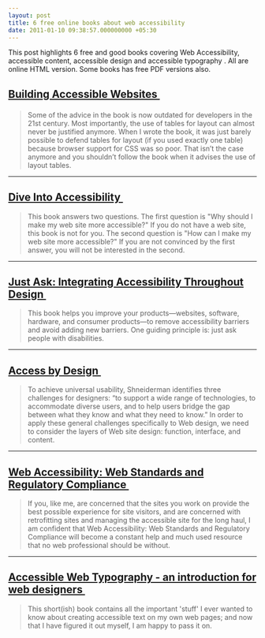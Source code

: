 ```yaml
---
layout: post
title: 6 free online books about web accessibility
date: 2011-01-10 09:38:57.000000000 +05:30
---
```

This post highlights 6 free and good books covering Web Accessibility, accessible content, accessible design and accessible typography . All are online HTML version. Some books has free PDF versions also.
<h2><a href="http://joeclark.org/book/sashay/serialization/">Building Accessible Websites


  <img src="{{ site.url }}/images/6.png" alt="">



</a></h2>

<blockquote>Some of the advice in the book is now outdated for developers in the 21st century. Most importantly, the use of tables for layout can almost never be justified anymore. When I wrote the book, it was just barely possible to defend tables for layout (if you used exactly one table) because browser support for CSS was so poor. That isn’t the case anymore and you shouldn’t follow the book when it advises the use of layout tables.</blockquote>
<hr />

<h2><a href="http://diveintoaccessibility.org/">Dive Into Accessibility
<img src="{{ site.url }}/images/5.png" alt=""></a></h2>
<blockquote>This book answers two questions. The first question is "Why should I make my web site more accessible?" If you do not have a web site, this book is not for you. The second question is "How can I make my web site more accessible?" If you are not convinced by the first answer, you will not be interested in the second.</blockquote>

<hr />
<h2><a href="http://www.uiaccess.com/accessucd/index.html">Just Ask: Integrating Accessibility Throughout Design
<img src="{{ site.url }}/images/4.png" alt=""></a></h2>
<blockquote>This book helps you improve your products—websites, software, hardware, and consumer products—to remove accessibility barriers and avoid adding new barriers. One guiding principle is: just ask people with disabilities.</blockquote>

<hr />
<h2><a href="http://universalusability.com/access_by_design/index.html">Access by Design
<img src="{{ site.url }}/images/3.png" alt=""></a></h2>
<blockquote>To achieve universal usability, Shneiderman identifies three challenges for designers: “to support a wide range of technologies, to accommodate diverse users, and to help users bridge the gap between what they know and what they need to know.” In order to apply these general challenges specifically to Web design, we need to consider the layers of Web site design: function, interface, and content.</blockquote>

<hr />

<h2><a href="http://www.friendsofed.com/web-accessibility/index.html">Web Accessibility: Web Standards and Regulatory Compliance
<img src="{{ site.url }}/images/1.png" alt=""></a></h2>
<blockquote>If you, like me, are concerned that the sites you work on provide the best possible experience for site visitors, and are concerned with retrofitting sites and managing the accessible site for the long haul, I am confident that Web Accessibility: Web Standards and Regulatory Compliance will become a constant help and much used resource that no web professional should be without.</blockquote>

<hr />
<h2><a href="http://www.scotconnect.com/webtypography/">Accessible Web Typography - an introduction for web designers
<img src="{{ site.url }}/images/2.png" alt=""></a></h2>

<blockquote>This short(ish) book contains all the important 'stuff' I ever wanted to know about creating accessible text on my own web pages; and now that I have figured it out myself, I am happy to pass it on.</blockquote>
